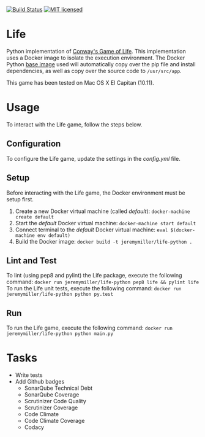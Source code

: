 [![Build Status](https://travis-ci.org/jeremy-miller/life-python.svg?branch=master)](https://travis-ci.org/jeremy-miller/life-python)
[![MIT licensed](https://img.shields.io/badge/license-MIT-blue.svg)](https://raw.githubusercontent.com/hyperium/hyper/master/LICENSE)

# Life
Python implementation of [Conway's Game of Life](https://en.wikipedia.org/wiki/Conway%27s_Game_of_Life).
This implementation uses a Docker image to isolate the execution environment.  The Docker Python [base image](https://hub.docker.com/_/python/)
used will automatically copy over the pip file and install dependencies, as well as copy over the source code to ```/usr/src/app```.

This game has been tested on Mac OS X El Capitan (10.11).

# Usage
To interact with the Life game, follow the steps below.

## Configuration
To configure the Life game, update the settings in the *config.yml* file.

## Setup
Before interacting with the Life game, the Docker environment must be setup first.

1. Create a new Docker virtual machine (called *default*): ```docker-machine create default```
2. Start the *default* Docker virtual machine: ```docker-machine start default```
3. Connect terminal to the *default* Docker virtual machine: ```eval $(docker-machine env default)```
4. Build the Docker image: ```docker build -t jeremymiller/life-python .```

## Lint and Test
To lint (using pep8 and pylint) the Life package, execute the following command: ```docker run jeremymiller/life-python pep8 life && pylint life```
To run the Life unit tests, execute the following command: ```docker run jeremymiller/life-python python py.test```

## Run
To run the Life game, execute the following command: ```docker run jeremymiller/life-python python main.py```

# Tasks
- Write tests
- Add Github badges
    - SonarQube Technical Debt
    - SonarQube Coverage
    - Scrutinizer Code Quality
    - Scrutinizer Coverage
    - Code Climate
    - Code Climate Coverage
    - Codacy
